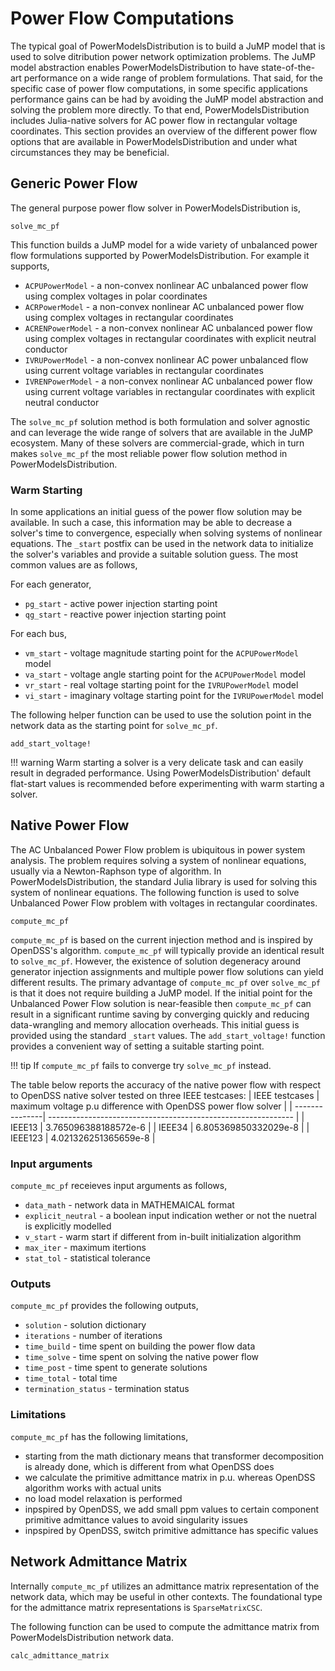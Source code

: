 # Power Flow Computations

The typical goal of PowerModelsDistribution is to build a JuMP model that is used to solve ditribution power network optimization problems. The JuMP model abstraction enables PowerModelsDistribution to have state-of-the-art performance on a wide range of problem formulations. That said, for the specific case of power flow computations, in some specific applications performance gains can be had by avoiding the JuMP model abstraction and solving the problem more directly. To that end, PowerModelsDistribution includes Julia-native solvers for AC power flow in rectangular voltage coordinates. This section provides an overview of the different power flow options that are available in PowerModelsDistribution and under what circumstances they may be beneficial.

## Generic Power Flow

The general purpose power flow solver in PowerModelsDistribution is,

```@docs
solve_mc_pf
```

This function builds a JuMP model for a wide variety of unbalanced power flow formulations supported by PowerModelsDistribution. For example it supports,

- `ACPUPowerModel` - a non-convex nonlinear AC unbalanced power flow using complex voltages in polar coordinates
- `ACRPowerModel` - a non-convex nonlinear AC unbalanced power flow using complex voltages in rectangular coordinates
- `ACRENPowerModel` - a non-convex nonlinear AC unbalanced power flow using complex voltages in rectangular coordinates with explicit neutral conductor
- `IVRUPowerModel` - a non-convex nonlinear AC power unbalanced flow using current voltage variables in rectangular coordinates
- `IVRENPowerModel` - a non-convex nonlinear AC unbalanced power flow using current voltage variables in rectangular coordinates with explicit neutral conductor

The `solve_mc_pf` solution method is both formulation and solver agnostic and can leverage the wide range of solvers that are available in the JuMP ecosystem. Many of these solvers are commercial-grade, which in turn makes `solve_mc_pf` the most reliable power flow solution method in PowerModelsDistribution.

### Warm Starting

In some applications an initial guess of the power flow solution may be available. In such a case, this information may be able to decrease a solver's time to convergence, especially when solving systems of nonlinear equations. The `_start` postfix can be used in the network data to initialize the solver's variables and provide a suitable solution guess. The most common values are as follows,

For each generator,

- `pg_start` - active power injection starting point
- `qg_start` - reactive power injection starting point

For each bus,

- `vm_start` - voltage magnitude starting point for the `ACPUPowerModel` model
- `va_start` - voltage angle starting point for the `ACPUPowerModel` model
- `vr_start` - real voltage starting point for the `IVRUPowerModel` model
- `vi_start` - imaginary voltage starting point for the `IVRUPowerModel` model

The following helper function can be used to use the solution point in the network data as the starting point for `solve_mc_pf`.

```@docs
add_start_voltage!
```

!!! warning
Warm starting a solver is a very delicate task and can easily result in degraded performance. Using PowerModelsDistribution' default flat-start values is recommended before experimenting with warm starting a solver.

## Native Power Flow

The AC Unbalanced Power Flow problem is ubiquitous in power system analysis. The problem requires solving a system of nonlinear equations, usually via a Newton-Raphson type of algorithm. In PowerModelsDistribution, the standard Julia library is used for solving this system of nonlinear equations. The following function is used to solve Unbalanced Power Flow problem with voltages in rectangular coordinates.

```@docs
compute_mc_pf
```

`compute_mc_pf` is based on the current injection method and is inspired by OpenDSS's algorithm. `compute_mc_pf` will typically provide an identical result to `solve_mc_pf`. However, the existence of solution degeneracy around generator injection assignments and multiple power flow solutions can yield different results. The primary advantage of `compute_mc_pf` over `solve_mc_pf` is that it does not require building a JuMP model. If the initial point for the Unbalanced Power Flow solution is near-feasible then `compute_mc_pf` can result in a significant runtime saving by converging quickly and reducing data-wrangling and memory allocation overheads. This initial guess is provided using the standard `_start` values. The `add_start_voltage!` function provides a convenient way of setting a suitable starting point.

!!! tip
If `compute_mc_pf` fails to converge try `solve_mc_pf` instead.

The table below reports the accuracy of the native power flow with respect to OpenDSS native solver tested on three IEEE testcases:
| IEEE testcases | maximum voltage p.u difference with OpenDSS power flow solver |
| ---------------| ------------------------------------------------------------- |
| IEEE13 | 3.765096388188572e-6 |
| IEEE34 | 6.805369850332029e-8 |
| IEEE123 | 4.021326251365659e-8 |

### Input arguments

`compute_mc_pf` receieves input arguments as follows,

- `data_math` - network data in MATHEMAICAL format
- `explicit_neutral` - a boolean input indication wether or not the nuetral is explicitly modelled
- `v_start` - warm start if different from in-built initialization algorithm
- `max_iter` - maximum itertions
- `stat_tol` - statistical tolerance

### Outputs

`compute_mc_pf` provides the following outputs,

- `solution` - solution dictionary
- `iterations` - number of iterations
- `time_build` - time spent on building the power flow data
- `time_solve` - time spent on solving the native power flow
- `time_post` - time spent to generate solutions
- `time_total` - total time
- `termination_status` - termination status

### Limitations

`compute_mc_pf` has the following limitations,

- starting from the math dictionary means that transformer decomposition is already done, which is different from what OpenDSS does
- we calculate the primitive admittance matrix in p.u. whereas OpenDSS algorithm works with actual units
- no load model relaxation is performed
- inpspired by OpenDSS, we add small ppm values to certain component primitive admittance values to avoid singularity issues
- inpspired by OpenDSS, switch primitive admittance has specific values

## Network Admittance Matrix

Internally `compute_mc_pf` utilizes an admittance matrix representation of the network data, which may be useful in other contexts. The foundational type for the admittance matrix representations is `SparseMatrixCSC`.

The following function can be used to compute the admittance matrix from PowerModelsDistribution network data.

```@docs
calc_admittance_matrix
```

